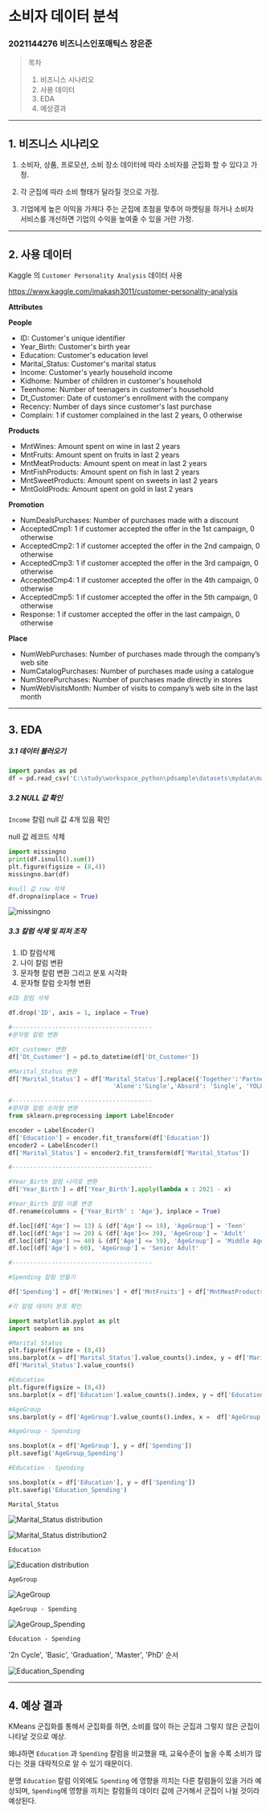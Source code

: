 # 소비자 데이터 분석

### 2021144276 비즈니스인포매틱스 장은준





> 목차
>
> 1. 비즈니스 시나리오
> 2. 사용 데이터
> 3. EDA
> 4. 예상결과



<HR>

## 1. 비즈니스 시나리오



1. 소비자, 상품, 프로모션, 소비 장소 데이터에 따라 소비자를 군집화 할 수 있다고 가정.

2. 각 군집에 따라 소비 형태가 달라질 것으로 가정.

3. 기업에게 높은 이익을 가져다 주는 군집에 초점을 맞추어 마켓팅을 하거나 소비자 서비스를 개선하면 기업의 수익을 높여줄 수 있을 거란 가정.

<HR>

## 2. 사용 데이터



Kaggle 의 `Customer Personality Analysis` 데이터 사용

https://www.kaggle.com/imakash3011/customer-personality-analysis



**Attributes**

**People**

- ID: Customer's unique identifier
- Year_Birth: Customer's birth year
- Education: Customer's education level
- Marital_Status: Customer's marital status
- Income: Customer's yearly household income
- Kidhome: Number of children in customer's household
- Teenhome: Number of teenagers in customer's household
- Dt_Customer: Date of customer's enrollment with the company
- Recency: Number of days since customer's last purchase
- Complain: 1 if customer complained in the last 2 years, 0 otherwise

**Products**

- MntWines: Amount spent on wine in last 2 years
- MntFruits: Amount spent on fruits in last 2 years
- MntMeatProducts: Amount spent on meat in last 2 years
- MntFishProducts: Amount spent on fish in last 2 years
- MntSweetProducts: Amount spent on sweets in last 2 years
- MntGoldProds: Amount spent on gold in last 2 years

**Promotion**

- NumDealsPurchases: Number of purchases made with a discount
- AcceptedCmp1: 1 if customer accepted the offer in the 1st campaign, 0 otherwise
- AcceptedCmp2: 1 if customer accepted the offer in the 2nd campaign, 0 otherwise
- AcceptedCmp3: 1 if customer accepted the offer in the 3rd campaign, 0 otherwise
- AcceptedCmp4: 1 if customer accepted the offer in the 4th campaign, 0 otherwise
- AcceptedCmp5: 1 if customer accepted the offer in the 5th campaign, 0 otherwise
- Response: 1 if customer accepted the offer in the last campaign, 0 otherwise

**Place**

- NumWebPurchases: Number of purchases made through the company’s web site
- NumCatalogPurchases: Number of purchases made using a catalogue
- NumStorePurchases: Number of purchases made directly in stores
- NumWebVisitsMonth: Number of visits to company’s web site in the last month



<hr>

## 3. EDA



##### 3.1 데이터 불러오기



```python
import pandas as pd
df = pd.read_csv('C:\study\workspace_python\pdsample\datasets\mydata\marketing_campaign.csv', delimiter = '\t')
```



##### 3.2  NULL 값 확인

`Income` 칼럼 null 값 4개 있음 확인

null 값 레코드 삭제



```python
import missingno
print(df.isnull().sum())
plt.figure(figsize = (8,4))
missingno.bar(df)

#null 값 row 삭제
df.dropna(inplace = True)
```



![missingno](C:/Users/user/Desktop/%EB%B9%85%EB%8D%B0%EC%9D%B4%ED%84%B0%EB%B6%84%EC%84%9D%EB%B0%9C%ED%91%9C%EC%9E%90%EB%A3%8C/missingno.png)



##### 3.3 칼럼 삭제 및 피처 조작

1. ID 칼럼삭제
2. 나이 칼럼 변환
3. 문자형 칼럼 변환 그리고 분포 시각화
4. 문자형 칼럼 숫자형 변환



```python
#ID 칼럼 삭제

df.drop('ID', axis = 1, inplace = True)

#---------------------------------------
#문자형 칼럼 변환

#Dt_customer 변환
df['Dt_Customer'] = pd.to_datetime(df['Dt_Customer'])

#Marital_Status 변환
df['Marital_Status'] = df['Marital_Status'].replace({'Together':'Partner','Married' : 'Partner', 'Divorced' : 'Single', 'Widow' : 'Single',
                             'Alone':'Single','Absurd': 'Single', 'YOLO' : 'Single'})

#---------------------------------------
#문자형 칼럼 숫자형 변환
from sklearn.preprocessing import LabelEncoder

encoder = LabelEncoder()
df['Education'] = encoder.fit_transform(df['Education'])
encoder2 = LabelEncoder()
df['Marital_Status'] = encoder2.fit_transform(df['Marital_Status'])

#---------------------------------------

#Year_Birth 칼럼 나이로 변환
df['Year_Birth'] = df['Year_Birth'].apply(lambda x : 2021 - x)

#Year_Birth 칼럼 이름 변경
df.rename(columns = {'Year_Birth' : 'Age'}, inplace = True)

df.loc[(df['Age'] >= 13) & (df['Age'] <= 19), 'AgeGroup'] = 'Teen'
df.loc[(df['Age'] >= 20) & (df['Age']<= 39), 'AgeGroup'] = 'Adult'
df.loc[(df['Age'] >= 40) & (df['Age'] <= 59), 'AgeGroup'] = 'Middle Age Adult'
df.loc[(df['Age'] > 60), 'AgeGroup'] = 'Senior Adult'

#---------------------------------------

#Spending 칼럼 만들기

df['Spending'] = df['MntWines'] + df['MntFruits'] + df['MntMeatProducts'] + df['MntFishProducts'] + df['MntSweetProducts'] + df['MntGoldProds']

```



```python
#각 칼럼 데이터 분포 확인

import matplotlib.pyplot as plt
import seaborn as sns

#Marital_Status
plt.figure(figsize = (8,4))
sns.barplot(x = df['Marital_Status'].value_counts().index, y = df['Marital_Status'].value_counts())
df['Marital_Status'].value_counts()

#Education
plt.figure(figsize = (8,4))
sns.barplot(x = df['Education'].value_counts().index, y = df['Education'].value_counts())

#AgeGroup
sns.barplot(y = df['AgeGroup'].value_counts().index, x =  df['AgeGroup'].value_counts())

#AgeGroup - Spending

sns.boxplot(x = df['AgeGroup'], y = df['Spending'])
plt.savefig('AgeGroup_Spending')

#Education - Spending

sns.boxplot(x = df['Education'], y = df['Spending'])
plt.savefig('Education_Spending')

```



`Marital_Status`

![Marital_Status distribution](C:/Users/user/Desktop/%EB%B9%85%EB%8D%B0%EC%9D%B4%ED%84%B0%EB%B6%84%EC%84%9D%EB%B0%9C%ED%91%9C%EC%9E%90%EB%A3%8C/Marital_Status%20distribution.png)

![Marital_Status distribution2](C:/Users/user/Desktop/%EB%B9%85%EB%8D%B0%EC%9D%B4%ED%84%B0%EB%B6%84%EC%84%9D%EB%B0%9C%ED%91%9C%EC%9E%90%EB%A3%8C/Marital_Status%20distribution2.png)



`Education` 



![Education distribution](C:/Users/user/Desktop/%EB%B9%85%EB%8D%B0%EC%9D%B4%ED%84%B0%EB%B6%84%EC%84%9D%EB%B0%9C%ED%91%9C%EC%9E%90%EB%A3%8C/Education%20distribution.png)

`AgeGroup`

![AgeGroup](C:/Users/user/Desktop/%EB%B9%85%EB%8D%B0%EC%9D%B4%ED%84%B0%EB%B6%84%EC%84%9D%EB%B0%9C%ED%91%9C%EC%9E%90%EB%A3%8C/AgeGroup.png)



`AgeGroup - Spending`



![AgeGroup_Spending](C:/Users/user/Desktop/%EB%B9%85%EB%8D%B0%EC%9D%B4%ED%84%B0%EB%B6%84%EC%84%9D%EB%B0%9C%ED%91%9C%EC%9E%90%EB%A3%8C/AgeGroup_Spending.png)



`Education - Spending`



'2n Cycle', 'Basic', 'Graduation', 'Master', 'PhD' 순서



![Education_Spending](C:/Users/user/Desktop/%EB%B9%85%EB%8D%B0%EC%9D%B4%ED%84%B0%EB%B6%84%EC%84%9D%EB%B0%9C%ED%91%9C%EC%9E%90%EB%A3%8C/Education_Spending.png)



<hr>

## 4. 예상 결과



KMeans 군집화를 통해서 군집화를 하면, 소비를 많이 하는 군집과 그렇지 않은 군집이 나타날 것으로 예상.

왜냐하면  `Education` 과 `Spending` 칼럼을 비교했을 때, 교육수준이 높을 수록 소비가 많다는 것을 대략적으로 알 수 있기 때문이다. 

분명 `Education` 칼럼 이외에도 `Spending` 에 영향을 끼치는 다른 칼럼들이 있을 거라 예상되며, `Spending`에 영향을 끼치는 칼럼들의 데이터 값에 근거해서 군집이 나뉠 것이라 예상된다.

